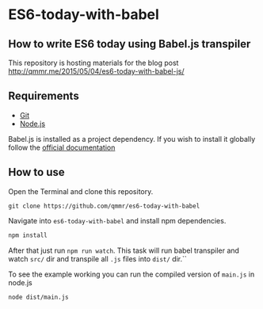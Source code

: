 # ES6-today-with-babel

## How to write ES6 today using Babel.js transpiler

This repository is hosting materials for the blog post
http://qmmr.me/2015/05/04/es6-today-with-babel-js/

## Requirements

- [Git](http://git-scm.com/)
- [Node.js](http://nodejs.org)

Babel.js is installed as a project dependency. If you wish to install it
globally follow the [official documentation](http://babeljs.io/docs/using-babel/#babel_cli)

## How to use

Open the Terminal and clone this repository.

```
git clone https://github.com/qmmr/es6-today-with-babel
```

Navigate into `es6-today-with-babel` and install npm dependencies.

```bash
npm install
```

After that just run `npm run watch`. This task will run babel transpiler and watch `src/` dir and transpile all `.js` files into `dist/` dir.``

To see the example working you can run the compiled version of `main.js`
in node.js

```bash
node dist/main.js
```
